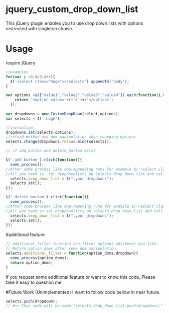 # jquery_custom_drop_down_list
This jQuery plugin enables you to use drop down lists with options restrected with singleton choise.
# Usage
require jQuery
```javascript
//examples
for(var i =0;i<3;i++){
  $('<select class="hoge"></select>').appendTo('body');
}

var options =$(["value1","value2","value3","value4"]).each(function(i,v){
    return '<option value='+i+'>'+v+'</option>';
  });
  
var dropdowns = new CustomDropDown(select,options);
var selects = $('.hoge');

//initialize
dropdowns.set(selects,options);
//reload method use dom manipulation when changing options 
selects.change(dropdowns.reload.bind(selects));

// if add_button and delete_button exist

$('.add_button').click(function(){
  some_process();
//After some process like dom-appending runs for example $('<select class="hoge"></select>').appendTo('body');
//All you need is  set dropdownlists on selects.drop_down_list and call CustomDropDown.prototype.set()
  selects.drop_down_list = $(".your_dropdowns");
  selects.set();
});

$('.delete_button').click(function(){
  some_process();
//After some process like dom-removing runs for example $('<select class="hoge"></select>').appendTo('body');
//All you need is set dropdownlists on selects.drop_down_list and call CustomDropDown.prototype.set()
  selects.drop_down_list = $(".your_dropdowns");
  selects.set();
});

```
#additional feature
```javascript
// additional_filter function can filter options whichever you like.
// Return option_doms after some dom manipulation.
selects.additional_filter = function(option_doms,dropdown){
  some_process(option_doms);
  return option_doms;
}
```
If you request some additional feature or want to know this code, Please take it easy to question me.

#Future Work (Unimplemented)
I want to follow code bellow in near future.

```javascript
selects.push(dropdown);
// #=> This code will be same "selects.drop_down_list.push(dropdown);" and dropdown type can be string or jQueryDomObject 
```
